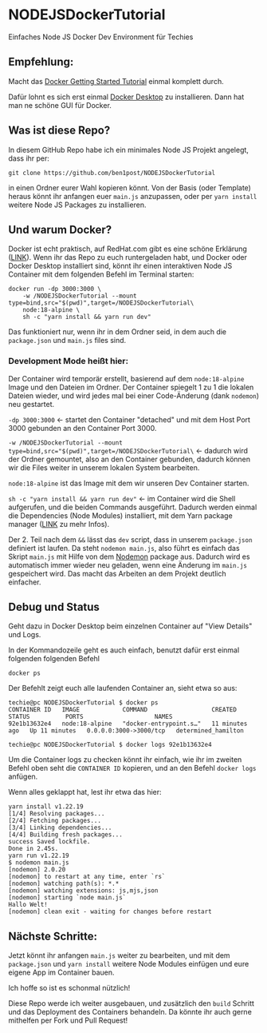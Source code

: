 # NODEJSDockerTutorial
 Einfaches Node JS Docker Dev Environment für Techies


## Empfehlung:
Macht das [Docker Getting Started Tutorial](https://github.com/docker/getting-started) einmal komplett durch.

Dafür lohnt es sich erst einmal [Docker Desktop](https://www.docker.com/products/docker-desktop/) zu installieren. Dann hat man ne schöne GUI für Docker.


## Was ist diese Repo?
In diesem GitHub Repo habe ich ein minimales Node JS Projekt angelegt, dass ihr per:

```
git clone https://github.com/ben1post/NODEJSDockerTutorial
```

in einen Ordner eurer Wahl kopieren könnt. Von der Basis (oder Template) heraus könnt ihr anfangen euer `main.js` anzupassen, oder per `yarn install` weitere Node JS Packages zu installieren.

## Und warum Docker?
Docker ist echt praktisch, auf RedHat.com gibt es eine schöne Erklärung ([LINK](https://www.redhat.com/de/topics/containers/what-is-docker)).
Wenn ihr das Repo zu euch runtergeladen habt, und Docker oder Docker Desktop installiert sind, könnt ihr einen interaktiven Node JS Container mit dem folgenden Befehl im Terminal starten:

```
docker run -dp 3000:3000 \
    -w /NODEJSDockerTutorial --mount type=bind,src="$(pwd)",target=/NODEJSDockerTutorial\
    node:18-alpine \
    sh -c "yarn install && yarn run dev"
```
Das funktioniert nur, wenn ihr in dem Ordner seid, in dem auch die `package.json` und `main.js` files sind. 

### Development Mode heißt hier:
Der Container wird temporär erstellt, basierend auf dem `node:18-alpine` Image und den Dateien im Ordner. Der Container spiegelt 1 zu 1 die lokalen Dateien wieder, und wird jedes mal bei einer Code-Änderung (dank `nodemon`) neu gestartet.

`-dp 3000:3000` <- startet den Container "detached" und mit dem Host Port 3000 gebunden an den Container Port 3000.

`-w /NODEJSDockerTutorial --mount type=bind,src="$(pwd)",target=/NODEJSDockerTutorial\` <- dadurch wird der Ordner gemountet, also an den Container gebunden, dadurch können wir die Files weiter in unserem lokalen System bearbeiten.

`node:18-alpine` ist das Image mit dem wir unseren Dev Container starten.

`sh -c "yarn install && yarn run dev"` <- im Container wird die Shell aufgerufen, und die beiden Commands ausgeführt. Dadurch werden einmal die Dependencies (Node Modules) installiert, mit dem Yarn package manager ([LINK](https://www.typedigital.de/blog/npm-yarn-oder-pnpm) zu mehr Infos).

Der 2. Teil nach dem `&&` lässt das `dev` script, dass in unserem `package.json` definiert ist laufen.
Da steht `nodemon main.js`, also führt es einfach das Skript `main.js` mit Hilfe von dem [Nodemon](https://nodemon.io) package aus. Dadurch wird es automatisch immer wieder neu geladen, wenn eine Änderung im `main.js` gespeichert wird. Das macht das Arbeiten an dem Projekt deutlich einfacher.

## Debug und Status
Geht dazu in Docker Desktop beim einzelnen Container auf "View Details" und Logs. 

In der Kommandozeile geht es auch einfach, benutzt dafür erst einmal folgenden folgenden Befehl
```
docker ps
```
Der Befehlt zeigt euch alle laufenden Container an, sieht etwa so aus:

```
techie@pc NODEJSDockerTutorial $ docker ps
CONTAINER ID   IMAGE            COMMAND                  CREATED          STATUS          PORTS                    NAMES
92e1b13632e4   node:18-alpine   "docker-entrypoint.s…"   11 minutes ago   Up 11 minutes   0.0.0.0:3000->3000/tcp   determined_hamilton

techie@pc NODEJSDockerTutorial $ docker logs 92e1b13632e4
```
Um die Container logs zu checken könnt ihr einfach, wie ihr im zweiten Befehl oben seht die `CONTAINER ID` kopieren, und an den Befehl `docker logs` anfügen.

Wenn alles geklappt hat, lest ihr etwa das hier:
```
yarn install v1.22.19
[1/4] Resolving packages...
[2/4] Fetching packages...
[3/4] Linking dependencies...
[4/4] Building fresh packages...
success Saved lockfile.
Done in 2.45s.
yarn run v1.22.19
$ nodemon main.js
[nodemon] 2.0.20
[nodemon] to restart at any time, enter `rs`
[nodemon] watching path(s): *.*
[nodemon] watching extensions: js,mjs,json
[nodemon] starting `node main.js`
Hallo Welt!
[nodemon] clean exit - waiting for changes before restart
```

## Nächste Schritte:
Jetzt könnt ihr anfangen `main.js` weiter zu bearbeiten, und mit dem `package.json` und `yarn install` weitere Node Modules einfügen und eure eigene App im Container bauen.

Ich hoffe so ist es schonmal nützlich!

Diese Repo werde ich weiter ausgebauen, und zusätzlich den `build` Schritt und das Deployment des Containers behandeln. Da könnte ihr auch gerne mithelfen per Fork und Pull Request!
